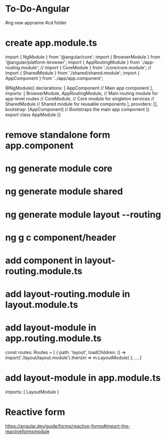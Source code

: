 # To-Do-Angular

#ng new appname
#cd folder

# create app.module.ts
import { NgModule } from '@angular/core';
import { BrowserModule } from '@angular/platform-browser';
import { AppRoutingModule } from './app-routing.module';
// import { CoreModule } from './core/core.module';
// import { SharedModule } from './shared/shared.module';
import { AppComponent } from '../app/app.component';

@NgModule({
  declarations: [
    AppComponent  // Main app component
  ],
  imports: [
    BrowserModule,
    AppRoutingModule,  // Main routing module for app-level routes
    // CoreModule,        // Core module for singleton services
    // SharedModule       // Shared module for reusable components
  ],
  providers: [],
  bootstrap: [AppComponent]  // Bootstraps the main app component
})
export class AppModule {}


# remove standalone form app.component

# ng generate module core
# ng generate module shared
# ng generate module layout --routing

# ng g c component/header
# add component in layout-routing.module.ts
# add layout-routing.module in layout.module.ts


# add layout-module in app.routing.module.ts
const routes: Routes = [
  { path: 'layout', loadChildren: () => import('./layout/layout.module').then(m => m.LayoutModule) },
....]

# add layout-module in app.module.ts
imports: [
  LayoutModule
]

# Reactive form 
https://angular.dev/guide/forms/reactive-forms#import-the-reactiveformsmodule

